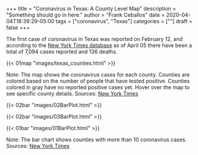 +++
title = "Coronavirus in Texas: A County Level Map"
description = "Something should go in here."
author = "Frank Ceballos"
date = 2020-04-04T18:39:29-05:00
tags = ["coronavirus", "Texas"]
categories = [""]
draft = false
+++


The first case of coronavirus in Texas was reported on February 12, and according
to the [New York Times database](https://github.com/nytimes/covid-19-data)
as of April 05 there have been a total of 7,094 cases reported and 136 deaths.
<!--more-->

{{< 01map "images/texas_counties.html" >}}


Note: The map shows the coronavirus cases for each county. Counties are colored
based on the number of people that have tested positive. Counties colored in
gray have no reported positive cases yet. Hover over the map to
see specific county details.
Sources: [New York Times](https://github.com/nytimes/covid-19-data)



{{< 02bar "images/02BarPlot.html" >}}

{{< 02bar "images/03BarPlot.html" >}}



{{< 01bar "images/01BarPlot.html" >}}

Note: The bar chart shows counties with more than 10 coronavirus cases.
Sources: [New York Times](https://github.com/nytimes/covid-19-data)
